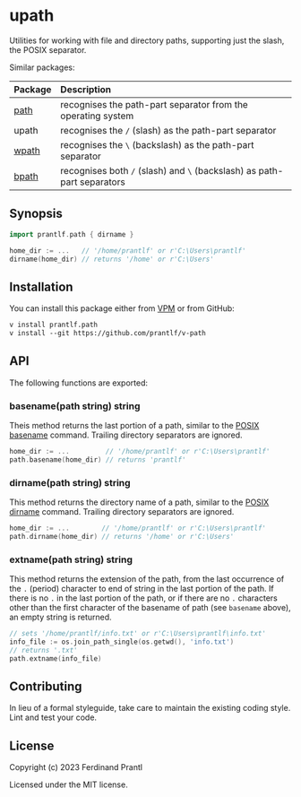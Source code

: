# upath

Utilities for working with file and directory paths, supporting just the slash, the POSIX separator.

Similar packages:

| Package | Description                                                             |
|:--------|:------------------------------------------------------------------------|
| [path]  | recognises the path-part separator from the operating system            |
| upath   | recognises the `/` (slash) as the path-part separator                   |
| [wpath] | recognises the `\` (backslash) as the path-part separator               |
| [bpath] | recognises both `/` (slash) and `\` (backslash) as path-part separators |

## Synopsis

```go
import prantlf.path { dirname }

home_dir := ...   // '/home/prantlf' or r'C:\Users\prantlf'
dirname(home_dir) // returns '/home' or r'C:\Users'
```

## Installation

You can install this package either from [VPM] or from GitHub:

```txt
v install prantlf.path
v install --git https://github.com/prantlf/v-path
```

## API

The following functions are exported:

### basename(path string) string

Theis method returns the last portion of a path, similar to the [POSIX basename] command. Trailing directory separators are ignored.

```go
home_dir := ...         // '/home/prantlf' or r'C:\Users\prantlf'
path.basename(home_dir) // returns 'prantlf'
```

### dirname(path string) string

This method returns the directory name of a path, similar to the [POSIX dirname] command. Trailing directory separators are ignored.

```go
home_dir := ...        // '/home/prantlf' or r'C:\Users\prantlf'
path.dirname(home_dir) // returns '/home' or r'C:\Users'
```

### extname(path string) string

This method returns the extension of the path, from the last occurrence of the `.` (period) character to end of string in the last portion of the path. If there is no `.` in the last portion of the path, or if there are no `.` characters other than the first character of the basename of path (see `basename` above), an empty string is returned.

```go
// sets '/home/prantlf/info.txt' or r'C:\Users\prantlf\info.txt'
info_file := os.join_path_single(os.getwd(), 'info.txt')
// returns '.txt'
path.extname(info_file)
```

## Contributing

In lieu of a formal styleguide, take care to maintain the existing coding style. Lint and test your code.

## License

Copyright (c) 2023 Ferdinand Prantl

Licensed under the MIT license.

[VPM]: https://vpm.vlang.io/packages/prantlf.path
[path]: https://github.com/prantlf/v-path
[wpath]: https://github.com/prantlf/v-wpath
[bpath]: https://github.com/prantlf/v-bpath
[POSIX basename]: https://man7.org/linux/man-pages/man3/basename.3p.html
[POSIX dirname]: https://man7.org/linux/man-pages/man3/dirname.3p.html
